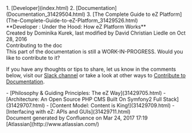 <div id="page">
<div id="main" class="aui-page-panel">
<div id="main-header">
<div id="breadcrumb-section">
1.  [Developer](index.html)
2.  [Documentation](Documentation_31429504.html)
3.  [The Complete Guide to eZ
    Platform](The-Complete-Guide-to-eZ-Platform_31429526.html)

</div>
**Developer : Under the Hood: How eZ Platform Works**

</div>
<div id="content" class="view">
<div class="page-metadata">
Created by Dominika Kurek, last modified by David Christian Liedle on
Oct 28, 2016

</div>
<div id="main-content" class="wiki-content group">
<div class="contentLayout2">
<div class="columnLayout two-right-sidebar"
data-layout="two-right-sidebar">
<div class="cell normal" data-type="normal">
<div class="innerCell">
<div
class="confluence-information-macro confluence-information-macro-tip">
Contributing to the doc

<div class="confluence-information-macro-body">
This part of the documentation is still a WORK-IN-PROGRESS. Would you
like to contribute to it?

If you have any thoughts or tips to share, let us know in the comments
below, visit our [Slack
channel](http://ez-community-on-slack.herokuapp.com/) or take a look at
other ways to [Contribute to
Documentation](https://doc.ez.no/display/DEVELOPER/Contribute+to+Documentation).

</div>
</div>
</div>
</div>
<div class="cell aside" data-type="aside">
<div class="innerCell">
-   [Philosophy & Guiding Principles: The eZ Way](31429705.html)
-   [Architecture: An Open Source PHP CMS Built On Symfony2 Full
    Stack](31429707.html)
-   [Content Model: Content is King!](31429709.html)
-   [Interfacing with eZ: APIs and GUIs](31429711.html)

</div>
</div>
</div>
</div>
</div>
</div>
</div>
<div id="footer" role="contentinfo">
<div class="section footer-body">
Document generated by Confluence on Mar 24, 2017 17:19

<div id="footer-logo">
[Atlassian](http://www.atlassian.com/)

</div>
</div>
</div>
</div>

